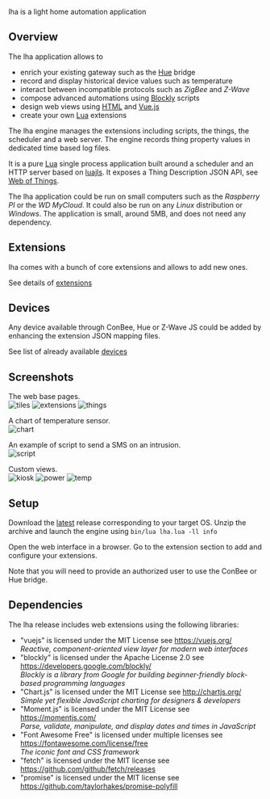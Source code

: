 lha is a light home automation application

## Overview

The lha application allows to
* enrich your existing gateway such as the [Hue](https://www.philips-hue.com/) bridge
* record and display historical device values such as temperature
* interact between incompatible protocols such as _ZigBee_ and _Z-Wave_
* compose advanced automations using [Blockly](https://developers.google.com/blockly/) scripts
* design web views using [HTML](https://html.spec.whatwg.org/) and [Vue.js](https://v2.vuejs.org/)
* create your own [Lua](https://www.lua.org/) extensions

The lha engine manages the extensions including scripts, the things, the scheduler and a web server.
The engine records thing property values in dedicated time based log files.

It is a pure [Lua](https://www.lua.org/) single process application built around a scheduler and an HTTP server based on [luajls](https://github.com/javalikescript/luajls).
It exposes a Thing Description JSON API, see [Web of Things](https://www.w3.org/WoT/).

The lha application could be run on small computers such as the _Raspberry PI_ or the _WD MyCloud_.
It could also be run on any _Linux_ distribution or _Windows_.
The application is small, around 5MB, and does not need any dependency.

## Extensions

lha comes with a bunch of core extensions and allows to add new ones.

See details of [extensions](extensions.md)

## Devices

Any device available through ConBee, Hue or Z-Wave JS could be added by enhancing the extension JSON mapping files.

See list of already available [devices](devices.md)

## Screenshots

The web base pages.  
![tiles](https://github.com/user-attachments/assets/398653c6-2f51-4c8d-a72e-d73043a6b0d3)
![extensions](https://github.com/user-attachments/assets/b879bb4e-8aeb-4d22-8a25-b1f36617f45a)
![things](https://github.com/user-attachments/assets/26904e22-7801-43fc-a789-224a6f43497c)

A chart of temperature sensor.  
![chart](https://github.com/user-attachments/assets/946a697c-652a-4f3a-b86c-11e679955633)

An example of script to send a SMS on an intrusion.  
![script](https://github.com/user-attachments/assets/5be2ba32-8c52-4132-acfb-b2f1f7d1c755)

Custom views.  
![kiosk](https://github.com/user-attachments/assets/69ee4525-a937-4e17-b8ed-56663eaaa8da)
![power](https://github.com/user-attachments/assets/60834f38-34b7-4c7b-b535-d51146cf5c83)
![temp](https://github.com/user-attachments/assets/287bc36a-87d9-4e67-afe7-52f9e017365e)

## Setup

Download the [latest](https://github.com/javalikescript/lha/releases/latest) release corresponding to your target OS.
Unzip the archive and launch the engine using `bin/lua lha.lua -ll info`

Open the web interface in a browser.
Go to the extension section to add and configure your extensions.

Note that you will need to provide an authorized user to use the ConBee or Hue bridge.

## Dependencies

The lha release includes web extensions using the following libraries:
* "vuejs" is licensed under the MIT License see https://vuejs.org/  
*Reactive, component-oriented view layer for modern web interfaces*
* "blockly" is licensed under the Apache License 2.0 see https://developers.google.com/blockly/  
*Blockly is a library from Google for building beginner-friendly block-based programming languages*
* "Chart.js" is licensed under the MIT License see http://chartjs.org/  
*Simple yet flexible JavaScript charting for designers & developers*
* "Moment.js" is licensed under the MIT License see https://momentjs.com/  
*Parse, validate, manipulate, and display dates and times in JavaScript*
* "Font Awesome Free" is licensed under multiple licenses see https://fontawesome.com/license/free  
*The iconic font and CSS framework*
* "fetch" is licensed under the MIT license see https://github.com/github/fetch/releases
* "promise" is licensed under the MIT license see https://github.com/taylorhakes/promise-polyfill
